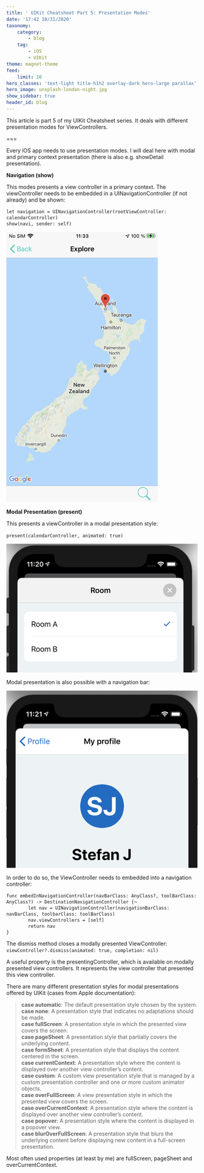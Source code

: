 ```yaml
---
title: ' UIKit Cheatsheet Part 5: Presentation Modes'
date: '17:42 10/31/2020'
taxonomy:
    category:
        - blog
    tag:
        - iOS
        - UIKit
theme: magnet-theme
feed:
    limit: 10
hero_classes: 'text-light title-h1h2 overlay-dark hero-large parallax'
hero_image: unsplash-london-night.jpg
show_sidebar: true
header_id: blog
---
```


This article is part 5 of my UIKit Cheatsheet series. It deals with different presentation modes for ViewControllers.

===

Every iOS app needs to use presentation modes. I will deal here with modal and primary context presentation (there is also e.g. showDetail presentation).

**Navigation (show)**

This modes presents a view controller in a primary context. The viewController needs to be embedded in a UINavigationController (if not already) and be shown:

```
let navigation = UINavigationController(rootViewController: calendarController)
show(navi, sender: self)
```

![show](show.png)

**Modal Presentation (present)**

This presents a viewController in a modal presentation style:

`present(calendarController, animated: true)`

![modal](modal.png)

Modal presentation is also possible with a navigation bar:

![modal](modal_with_navi.png)

In order to do so, the ViewController needs to embedded into a navigation controller:

```
func embedInNavigationController(navBarClass: AnyClass?, toolBarClass: AnyClass?) -> DestinationNavigationController {¬
        let nav = UINavigationController(navigationBarClass: navBarClass, toolbarClass: toolBarClass)
        nav.viewControllers = [self]
        return nav
}
```

The dismiss method closes a modally presented ViewController:
`viewController?.dismiss(animated: true, completion: nil)`


A useful property is the presentingController, which is available on modally presented view controllers. It represents the view controller that presented this view controller.

There are many different presentation styles for modal presentations offered by UIKit (cases from Apple documentation):

<blockquote>
<b>case automatic</b>: The default presentation style chosen by the system.<br>
<b>case none</b>: A presentation style that indicates no adaptations should be made.<br>
<b>case fullScreen</b>: A presentation style in which the presented view covers the screen.<br>
<b>case pageSheet</b>: A presentation style that partially covers the underlying content.<br>
<b>case formSheet</b>: A presentation style that displays the content centered in the screen.<br>
<b>case currentContext</b>: A presentation style where the content is displayed over another view controller’s content.<br>
<b>case custom</b>: A custom view presentation style that is managed by a custom presentation controller and one or more custom animator objects.<br>
<b>case overFullScreen</b>: A view presentation style in which the presented view covers the screen.<br>
<b>case overCurrentContext</b>: A presentation style where the content is displayed over another view controller’s content.<br>
<b>case popover</b>: A presentation style where the content is displayed in a popover view.<br>
<b>case blurOverFullScreen</b>: A presentation style that blurs the underlying content before displaying new content in a full-screen presentation.<br>
</blockquote>
    
Most often used properties (at least by me) are fullScreen, pageSheet and overCurrentContext.